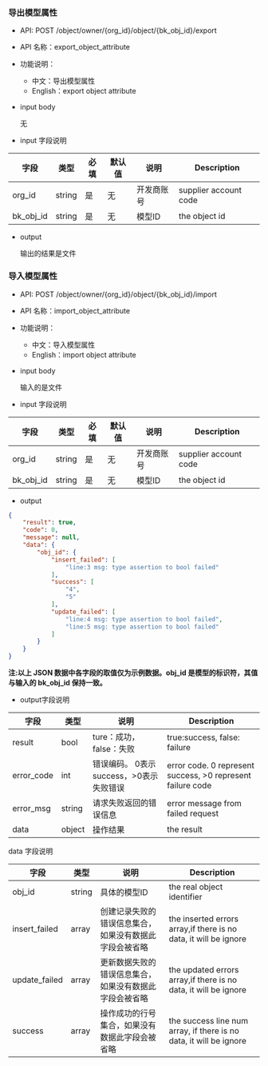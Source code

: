  
### 导出模型属性

- API: POST /object/owner/{org_id}/object/{bk_obj_id}/export
- API 名称：export_object_attribute
- 功能说明：
	- 中文：导出模型属性
	- English：export object attribute

- input body

    无

- input 字段说明

| 字段|类型|必填|默认值|说明|Description|
|---|---|---|---|---|---|
|org_id|string|是|无|开发商账号|supplier account code|
|bk_obj_id|string|是|无|模型ID|the object id|

- output

    输出的结果是文件


### 导入模型属性

- API: POST /object/owner/{org_id}/object/{bk_obj_id}/import
- API 名称：import_object_attribute
- 功能说明：
	- 中文：导入模型属性
	- English：import object attribute

- input body

    输入的是文件

- input 字段说明

| 字段|类型|必填|默认值|说明|Description|
|---|---|---|---|---|---|
|org_id|string|是|无|开发商账号|supplier account code|
|bk_obj_id|string|是|无|模型ID|the object id|

- output

``` json
{
    "result": true,
    "code": 0,
    "message": null,
    "data": {
        "obj_id": {
            "insert_failed": [
                "line:3 msg: type assertion to bool failed"
            ],
            "success": [
                "4",
                "5"
            ],
            "update_failed": [
                "line:4 msg: type assertion to bool failed",
                "line:5 msg: type assertion to bool failed"
            ]
        }
    }
}
```

**注:以上 JSON 数据中各字段的取值仅为示例数据。obj_id 是模型的标识符，其值与输入的 bk_obj_id 保持一致。**

- output字段说明

| 字段|类型|说明|Description|
|---|---|---|---|
|result|bool|ture：成功，false：失败 |true:success, false: failure|
| error_code | int | 错误编码。 0表示success，>0表示失败错误 |error code. 0 represent success, >0 represent failure code |
| error_msg | string | 请求失败返回的错误信息 |error message from failed request|
|data|object|操作结果|the result|

data 字段说明

| 字段|类型|说明|Description|
|---|---|---|---|
|obj_id|string|具体的模型ID|the real object identifier|
|insert_failed|array|创建记录失败的错误信息集合，如果没有数据此字段会被省略|the inserted errors array,if there is no data, it will be ignore|
|update_failed|array|更新数据失败的错误信息集合，如果没有数据此字段会被省略|the updated errors array,if there is no data, it will be ignore|
|success|array|操作成功的行号集合，如果没有数据此字段会被省略|the success line num array, if there is no data, it will be ignore|

